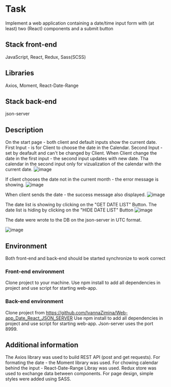 # Task
Implement a web application containing a date/time input form with (at least) two (React) components and a submit button

## Stack front-end
JavaScript, React, Redux, Sass(SCSS)

## Libraries
Axios, Moment, React-Date-Range

## Stack back-end
json-server

## Description
On the start page - both client and default inputs show the current date.
First Input - is for Client to choose the date in the Calendar.
Second Input - set by deafault and can't be changed by Client.
When Client change the date in the first input - the second input updates with new date.
Tha calendar in the second input only for vizualization of the calendar with the current date.
![image](https://user-images.githubusercontent.com/46706194/215551922-1fcbd1b0-537b-4a4a-891d-5da58cac367c.png)

If client chooses the date not in the current month - the error message is showing.
![image](https://user-images.githubusercontent.com/46706194/215552053-fa74dbd4-5704-431b-905a-a523120c2645.png)

When client sends the date - the success message also displayed.
![image](https://user-images.githubusercontent.com/46706194/215552089-f12d990d-f405-4028-98b6-dab9e3830842.png)

The date list is showing by clicking on the "GET DATE LIST" Button.
The date list is hiding by clicking on the "HIDE DATE LIST" Button
![image](https://user-images.githubusercontent.com/46706194/215553392-c4c8eef4-b536-428f-9569-412364a575e5.png)

The date were wrote to the DB on the json-server in UTC format.

![image](https://user-images.githubusercontent.com/46706194/215555451-22fcc138-0816-4652-a67c-278ac3e40b1a.png)

## Environment
Both front-end and back-end should be started synchronize to work correct

### Front-end environment
Clone project to your machine. Use npm install to add all dependencies in project and use script for starting web-app.
### Back-end environment
Clone project from https://github.com/IvannaZimina/Web-app_Date_React_JSON_SERVER
Use npm install to add all dependencies in project and use script for starting web-app.
Json-server uses the port 8999.

## Additional information
The Axios library was used to build REST API (post and get requests).
For formating the date - the Moment library was used.
For chowing calendar behind the input - React-Date-Range Libray was used.
Redux store was used to exchange data between components.
For page design, simple styles were added using SASS.
